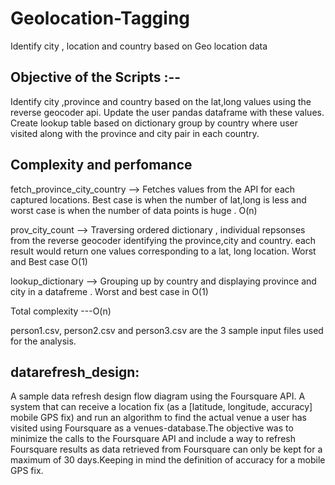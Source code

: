 # Geolocation-Tagging
Identify city , location and country based on Geo location data

Objective of the Scripts :--
---------------------------
Identify city ,province and country based on the lat,long values using the reverse geocoder api.
Update the user pandas dataframe with these values.
Create lookup table based on dictionary group by country where user visited along with the province and city pair in each country.

Complexity and perfomance
--------------------------
fetch_province_city_country --> Fetches values from the API for each captured locations. Best case is when the number of lat,long is less and worst case is when the number of data points is huge . O(n)

prov_city_count --> Traversing ordered dictionary , individual repsonses from the reverse geocoder identifying the province,city and country. each result would return one values corresponding to a lat, long location.  Worst and Best case O(1)

lookup_dictionary --> Grouping up by country and displaying province and city in a datafreme . Worst and best case in O(1)

Total complexity ---O(n)

person1.csv, person2.csv and person3.csv are the 3 sample input files used for the analysis.

datarefresh_design:
-------------------
A sample data refresh design flow diagram using the Foursquare API. A system that can receive a location fix (as a [latitude, longitude, accuracy] mobile GPS fix) and run an algorithm to find the actual venue a user has visited using Foursquare as a venues-database.The objective was to minimize the calls to the Foursquare API and include a way to refresh Foursquare results as data retrieved from Foursquare can only be kept for a maximum of 30 days.Keeping in mind the definition of accuracy for a mobile GPS fix.
